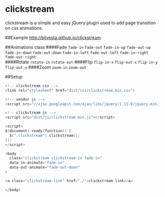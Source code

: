 clickstream
==================
clickstream is a simple and easy jQuery plugin used to add page transition on css animations.

##Example
http://blivesta.github.io/clickstream

##Animations class
####Fade
`fade-in` `fade-out` `fade-in-up` `fade-out-up` `fade-in-down` `fade-out-down` `fade-in-left` `fade-out-left` `fade-in-right` `fade-out-right`  
####Rotate
`rotate-in` `rotate-out`
####Flip
`flip-in-x` `flip-out-x` `flip-in-y` `flip-out-y`
####Zoom
`zoom-in` `zoom-out`

##Setup
~~~ go
<!-- clickstream css -->
<link rel="stylesheet" href="dist/css/clickstream.min.css">

<!-- vendor js -->
<script src="//ajax.googleapis.com/ajax/libs/jquery/1.11.0/jquery.min.js"></script>

<!-- clickstream js -->
<script src="dist/js/clickstream.min.js"></script>

<script>
$(document).ready(function() {
  $(".clickstream").clickstream();
}); 
</script>

<body 
  class="clickstream clickstream-in fade-in" 
  data-in-animate="fade-in" 
  data-out-animate="fade-out-down"
>

<a class="clickstream-link" href="./">clickstream link</a>

</body>
~~~
